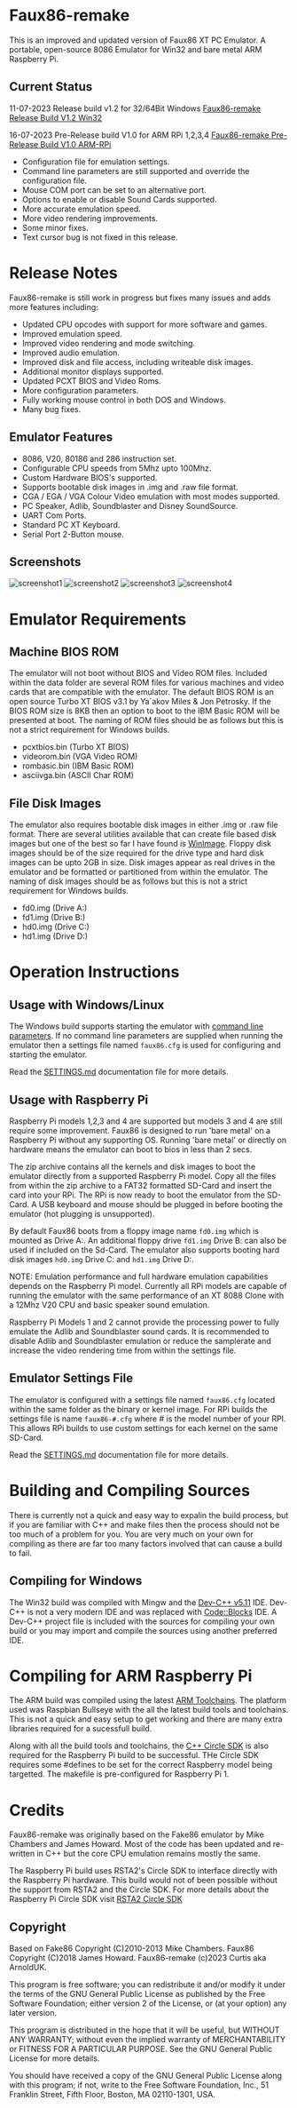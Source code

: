 # Faux86-remake
This is an improved and updated version of Faux86 XT PC Emulator.
A portable, open-source 8086 Emulator for Win32 and bare metal ARM Raspberry Pi.

## Current Status

11-07-2023 Release build v1.2 for 32/64Bit Windows
[Faux86-remake Release Build V1.2 Win32](https://github.com/ArnoldUK/Faux86-remake/releases)

16-07-2023 Pre-Release build V1.0 for ARM RPi 1,2,3,4
[Faux86-remake Pre-Release Build V1.0 ARM-RPi](https://github.com/ArnoldUK/Faux86-remake/releases)


- Configuration file for emulation settings.
- Command line parameters are still supported and override the configuration file.
- Mouse COM port can be set to an alternative port.
- Options to enable or disable Sound Cards supported.
- More accurate emulation speed. 
- More video rendering improvements.
- Some minor fixes.
- Text cursor bug is not fixed in this release.

# Release Notes
Faux86-remake is still work in progress but fixes many issues and adds more features including:
- Updated CPU opcodes with support for more software and games.
- Improved emulation speed.
- Improved video rendering and mode switching.
- Improved audio emulation.
- Improved disk and file access, including writeable disk images.
- Additional monitor displays supported.
- Updated PCXT BIOS and Video Roms.
- More configuration parameters.
- Fully working mouse control in both DOS and Windows.
- Many bug fixes.

## Emulator Features
- 8086, V20, 80186 and 286 instruction set.
- Configurable CPU speeds from 5Mhz upto 100Mhz.
- Custom Hardware BIOS's supported.
- Supports bootable disk images in .img and .raw file format.
- CGA / EGA / VGA Colour Video emulation with most modes supported.
- PC Speaker, Adlib, Soundblaster and Disney SoundSource.
- UART Com Ports.
- Standard PC XT Keyboard.
- Serial Port 2-Button mouse.

## Screenshots
![screenshot1](/screenshots/faux86-remake-screenshot-1.png)
![screenshot2](/screenshots/faux86-remake-screenshot-2.png)
![screenshot3](/screenshots/faux86-remake-screenshot-3.png)
![screenshot4](/screenshots/faux86-remake-screenshot-4.png)

# Emulator Requirements

## Machine BIOS ROM
The emulator will not boot without BIOS and Video ROM files. Included within the data folder
are several ROM files for various machines and video cards that are compatible with the emulator.
The default BIOS ROM is an open source Turbo XT BIOS v3.1 by Ya`akov Miles & Jon Petrosky.
If the BIOS ROM size is 8KB then an option to boot to the IBM Basic ROM will be presented at boot.
The naming of ROM files should be as follows but this is not a strict requirement for Windows builds.
- pcxtbios.bin (Turbo XT BIOS)
- videorom.bin (VGA Video ROM)
- rombasic.bin (IBM Basic ROM)
- asciivga.bin (ASCII Char ROM)

## File Disk Images
The emulator also requires bootable disk images in either .img or .raw file format.
There are several utilities available that can create file based disk images but one of the best
so far I have found is [WinImage](https://www.winimage.com/download.htm).
Floppy disk images should be of the size required for the drive type and hard disk images
can be upto 2GB in size. Disk images appear as real drives in the emulator and be formatted
or partitioned from within the emulator.
The naming of disk images should be as follows but this is not a strict requirement for Windows builds.
- fd0.img (Drive A:)
- fd1.img (Drive B:)
- hd0.img (Drive C:)
- hd1.img (Drive D:)

# Operation Instructions

## Usage with Windows/Linux
The Windows build supports starting the emulator with [command line parameters](PARAMS.md).
If no command line parameters are supplied when running the emulator then a settings
file named `faux86.cfg` is used for configuring and starting the emulator.

Read the [SETTINGS.md](SETTINGS.md) documentation file for more details.


## Usage with Raspberry Pi
Raspberry Pi models 1,2,3 and 4 are supported but models 3 and 4 are still require some improvement.
Faux86 is designed to run 'bare metal' on a Raspberry Pi without any supporting OS.
Running 'bare metal' or directly on hardware means the emulator can boot to bios in less than 2 secs.

The zip archive contains all the kernels and disk images to boot the emulator directly from a supported
Raspberry Pi model. Copy all the files from within the zip archive to a FAT32 formatted SD-Card and insert
the card into your RPi. The RPi is now ready to boot the emulator from the SD-Card.
A USB keyboard and mouse should be plugged in before booting the emulator (hot plugging is unsupported).

By default Faux86 boots from a floppy image name `fd0.img` which is mounted as Drive A:.
An additional floppy drive `fd1.img` Drive B: can also be used if included on the Sd-Card.
The emulator also supports booting hard disk images `hd0.img` Drive C: and `hd1.img` Drive D:.

NOTE:
Emulation performance and full hardware emulation capabilities depends on the Raspberry Pi model.
Currently all RPi models are capable of running the emulator with the same performance of an
XT 8088 Clone with a 12Mhz V20 CPU and basic speaker sound emulation.

Raspberry Pi Models 1 and 2 cannot provide the processing power to fully emulate the Adlib
and Soundblaster sound cards. It is recommended to disable Adlib and Soundblaster emulation or
reduce the samplerate and increase the video rendering time from within the settings file.

## Emulator Settings File
The emulator is configured with a settings file named `faux86.cfg` located within the same folder
as the binary or kernel image. For RPi builds the settings file is name `faux86-#.cfg` where #
is the model number of your RPI. This allows RPi builds to use custom settings for each kernel on the
same SD-Card.

Read the [SETTINGS.md](SETTINGS.md) documentation file for more details.


# Building and Compiling Sources
There is currently not a quick and easy way to expalin the build process, but if you are familiar
with C++ and make files then the process should not be too much of a problem for you.
You are very much on your own for compiling as there are far too many factors involved that can
cause a build to fail.

## Compiling for Windows
The Win32 build was compiled with Mingw and the [Dev-C++ v5.11](https://www.bloodshed.net/) IDE.
Dev-C++ is not a very modern IDE and was replaced with [Code::Blocks](https://www.codeblocks.org/) IDE.
A Dev-C++ project file is included with the sources for compiling your own build or you may import and
compile the sources using another preferred IDE.

# Compiling for ARM Raspberry Pi
The ARM build was compiled using the latest [ARM Toolchains](https://gnutoolchains.com/raspberry/).
The platform used was Raspbian Bullseye with the all the latest build tools and toolchains.
This is not a quick and easy setup to get working and there are many extra libraries required
for a sucessfull build.

Along with all the build tools and toolchains, the [C++ Circle SDK](https://github.com/rsta2/circle) is
also required for the Raspberry Pi build to be successful. THe Circle SDK requires some #defines to be
set for the correct Raspberry model being targetted. The makefile is pre-configured for Raspberry Pi 1.

# Credits
Faux86-remake was originally based on the Fake86 emulator by Mike Chambers and James Howard.
Most of the code has been updated and re-written in C++ but the core CPU emulation remains mostly the same.

The Raspberry Pi build uses RSTA2's Circle SDK to interface directly with the Raspberry Pi hardware.
This build would not of been possible without the support from RSTA2 and the Circle SDK. 
For more details about the Raspberry Pi Circle SDK visit [RSTA2 Circle SDK](https://github.com/rsta2/circle)

## Copyright
Based on Fake86 Copyright (C)2010-2013 Mike Chambers.
Faux86 Copyright (C)2018 James Howard.
Faux86-remake (c)2023 Curtis aka ArnoldUK.

This program is free software; you can redistribute it and/or
modify it under the terms of the GNU General Public License
as published by the Free Software Foundation; either version 2
of the License, or (at your option) any later version.

This program is distributed in the hope that it will be useful,
but WITHOUT ANY WARRANTY; without even the implied warranty of
MERCHANTABILITY or FITNESS FOR A PARTICULAR PURPOSE.  See the
GNU General Public License for more details.

You should have received a copy of the GNU General Public License
along with this program; if not, write to the Free Software
Foundation, Inc., 51 Franklin Street, Fifth Floor, Boston, MA  02110-1301, USA.
